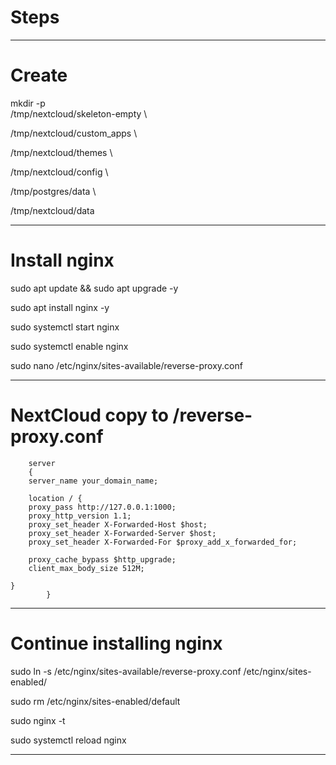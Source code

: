 # Steps

--------------------------------------------------------------------------------------------------------------------------------------------------------------------------------------------------
# Create

mkdir -p \
/tmp/nextcloud/skeleton-empty \ 

/tmp/nextcloud/custom_apps \ 

/tmp/nextcloud/themes \ 

/tmp/nextcloud/config \ 

/tmp/postgres/data \ 

/tmp/nextcloud/data 


--------------------------------------------------------------------------------------------------------------------------------------------------------------------------------------------------

# Install nginx

sudo apt update && sudo apt upgrade -y

sudo apt install nginx -y

sudo systemctl start nginx

sudo systemctl enable nginx

sudo nano /etc/nginx/sites-available/reverse-proxy.conf


--------------------------------------------------------------------------------------------------------------------------------------------------------------------------------------------------

# NextCloud copy to /reverse-proxy.conf

        server
        { 
        server_name your_domain_name;

        location / {
        proxy_pass http://127.0.0.1:1000;
        proxy_http_version 1.1;
        proxy_set_header X-Forwarded-Host $host;
        proxy_set_header X-Forwarded-Server $host;
        proxy_set_header X-Forwarded-For $proxy_add_x_forwarded_for;

        proxy_cache_bypass $http_upgrade;
        client_max_body_size 512M;
        
    }
            }


--------------------------------------------------------------------------------------------------------------------------------------------------------------------------------------------------

# Continue installing nginx

sudo ln -s /etc/nginx/sites-available/reverse-proxy.conf /etc/nginx/sites-enabled/

sudo rm /etc/nginx/sites-enabled/default 

sudo nginx -t

sudo systemctl reload nginx


--------------------------------------------------------------------------------------------------------------------------------------------------------------------------------------------------
